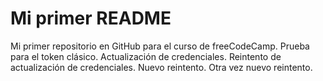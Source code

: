 # Mi primer README
Mi primer repositorio en GitHub para el curso de freeCodeCamp.
Prueba para el token clásico.
Actualización de credenciales.
Reintento de actualización de credenciales.
Nuevo reintento.
Otra vez nuevo reintento.
